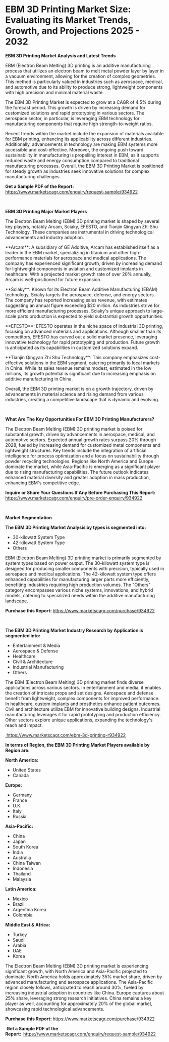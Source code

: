 <p><h1>EBM 3D Printing Market Size: Evaluating its Market Trends, Growth, and Projections 2025 - 2032</h1></p><p><strong>EBM 3D Printing Market Analysis and Latest Trends</strong></p>
<p><p>EBM (Electron Beam Melting) 3D printing is an additive manufacturing process that utilizes an electron beam to melt metal powder layer by layer in a vacuum environment, allowing for the creation of complex geometries. This method is particularly valued in industries such as aerospace, medical, and automotive due to its ability to produce strong, lightweight components with high precision and minimal material waste.</p><p>The EBM 3D Printing Market is expected to grow at a CAGR of 4.5% during the forecast period. This growth is driven by increasing demand for customized solutions and rapid prototyping in various sectors. The aerospace sector, in particular, is leveraging EBM technology for manufacturing components that require high strength-to-weight ratios. </p><p>Recent trends within the market include the expansion of materials available for EBM printing, enhancing its applicability across different industries. Additionally, advancements in technology are making EBM systems more accessible and cost-effective. Moreover, the ongoing push toward sustainability in manufacturing is propelling interest in EBM, as it supports reduced waste and energy consumption compared to traditional manufacturing processes. Overall, the EBM 3D Printing Market is positioned for steady growth as industries seek innovative solutions for complex manufacturing challenges.</p></p>
<p><strong>Get a Sample PDF of the Report:&nbsp;</strong> <a href="https://www.marketscagr.com/enquiry/request-sample/934922?utm_campaign=2097&utm_medium=2&utm_source=Github&utm_content=ia&utm_term=18042025&utm_id=ebm-3d-printing">https://www.marketscagr.com/enquiry/request-sample/934922</a></p>
<p>&nbsp;</p>
<p><strong>EBM 3D Printing Major Market Players</strong></p>
<p><p>The Electron Beam Melting (EBM) 3D printing market is shaped by several key players, notably Arcam, Sciaky, EFESTO, and Tianjin Qingyan Zhi Shu Technology. These companies are instrumental in driving technological advancements and industry adoption.</p><p>**Arcam**: A subsidiary of GE Additive, Arcam has established itself as a leader in the EBM market, specializing in titanium and other high-performance materials for aerospace and medical applications. The company has experienced significant growth, driven by increasing demand for lightweight components in aviation and customized implants in healthcare. With a projected market growth rate of over 20% annually, Arcam is well-positioned for future expansion.</p><p>**Sciaky**: Known for its Electron Beam Additive Manufacturing (EBAM) technology, Sciaky targets the aerospace, defense, and energy sectors. The company has reported increasing sales revenue, with estimates suggesting an annual figure exceeding $20 million. As industries strive for more efficient manufacturing processes, Sciaky's unique approach to large-scale parts production is expected to yield substantial growth opportunities.</p><p>**EFESTO**: EFESTO operates in the niche space of industrial 3D printing, focusing on advanced materials and applications. Although smaller than its competitors, EFESTO has carved out a solid market presence, leveraging innovative technology for rapid prototyping and production. Future growth is anticipated as its capabilities in customized solutions expand.</p><p>**Tianjin Qingyan Zhi Shu Technology**: This company emphasizes cost-effective solutions in the EBM segment, catering primarily to local markets in China. While its sales revenue remains modest, estimated in the low millions, its growth potential is significant due to increasing emphasis on additive manufacturing in China.</p><p>Overall, the EBM 3D printing market is on a growth trajectory, driven by advancements in material science and rising demand from various industries, creating a competitive landscape that is dynamic and evolving.</p></p>
<p>&nbsp;</p>
<p><strong>What Are The Key Opportunities For EBM 3D Printing Manufacturers?</strong></p>
<p><p>The Electron Beam Melting (EBM) 3D printing market is poised for substantial growth, driven by advancements in aerospace, medical, and automotive sectors. Expected annual growth rates surpass 20% through 2028, fueled by increasing demand for customized metal components and lightweight structures. Key trends include the integration of artificial intelligence for process optimization and a focus on sustainability through powder recycling technologies. Regions like North America and Europe dominate the market, while Asia-Pacific is emerging as a significant player due to rising manufacturing capabilities. The future outlook indicates enhanced material diversity and greater adoption in mass production, enhancing EBM's competitive edge.</p></p>
<p><strong>Inquire or Share Your Questions If Any Before Purchasing This Report:</strong> <a href="https://www.marketscagr.com/enquiry/pre-order-enquiry/934922?utm_campaign=2097&utm_medium=2&utm_source=Github&utm_content=ia&utm_term=18042025&utm_id=ebm-3d-printing">https://www.marketscagr.com/enquiry/pre-order-enquiry/934922</a></p>
<p>&nbsp;</p>
<p><strong>Market Segmentation</strong></p>
<p><strong>The EBM 3D Printing Market Analysis by types is segmented into:</strong></p>
<p><ul><li>30-kilowatt System Type</li><li>42-kilowatt System Type</li><li>Others</li></ul></p>
<p><p>EBM (Electron Beam Melting) 3D printing market is primarily segmented by system types based on power output. The 30-kilowatt system type is designed for producing smaller components with precision, typically used in aerospace and medical applications. The 42-kilowatt system type offers enhanced capabilities for manufacturing larger parts more efficiently, benefiting industries requiring high production volumes. The "Others" category encompasses various niche systems, innovations, and hybrid models, catering to specialized needs within the additive manufacturing landscape.</p></p>
<p><strong>Purchase this Report:&nbsp;</strong><a href="https://www.marketscagr.com/purchase/934922?utm_campaign=2097&utm_medium=2&utm_source=Github&utm_content=ia&utm_term=18042025&utm_id=ebm-3d-printing">https://www.marketscagr.com/purchase/934922</a></p>
<p>&nbsp;</p>
<p><strong>The EBM 3D Printing Market Industry Research by Application is segmented into:</strong></p>
<p><ul><li>Entertainment & Media</li><li>Aerospace & Defense</li><li>Healthcare</li><li>Civil & Architecture</li><li>Industrial Manufacturing</li><li>Others</li></ul></p>
<p><p>The EBM (Electron Beam Melting) 3D printing market finds diverse applications across various sectors. In entertainment and media, it enables the creation of intricate props and set designs. Aerospace and defense benefit from lightweight, complex components for improved performance. In healthcare, custom implants and prosthetics enhance patient outcomes. Civil and architecture utilize EBM for innovative building designs. Industrial manufacturing leverages it for rapid prototyping and production efficiency. Other sectors explore unique applications, expanding the technology's reach and impact.</p></p>
<p><a href="https://www.marketscagr.com/ebm-3d-printing-r934922?utm_campaign=2097&utm_medium=2&utm_source=Github&utm_content=ia&utm_term=18042025&utm_id=ebm-3d-printing">&nbsp;https://www.marketscagr.com/ebm-3d-printing-r934922</a></p>
<p><strong>In terms of Region, the EBM 3D Printing Market Players available by Region are:</strong></p>
<p>
    <p> <strong> North America: </strong>
        <ul>
            <li>United States</li>
            <li>Canada</li>
        </ul>
        </p> 
    <p> <strong> Europe: </strong>
        <ul>
            <li>Germany</li>
            <li>France</li>
            <li>U.K.</li>
            <li>Italy</li>
            <li>Russia</li>
        </ul>
        </p> 
    <p> <strong> Asia-Pacific: </strong>
        <ul>
            <li>China</li>
            <li>Japan</li>
            <li>South Korea</li>
            <li>India</li>
            <li>Australia</li>
            <li>China Taiwan</li>
            <li>Indonesia</li>
            <li>Thailand</li>
            <li>Malaysia</li>
        </ul>
        </p> 
    <p> <strong> Latin America: </strong>
        <ul>
            <li>Mexico</li>
            <li>Brazil</li>
            <li>Argentina Korea</li>
            <li>Colombia</li>
        </ul>
        </p> 
    <p> <strong> Middle East & Africa: </strong>
        <ul>
            <li>Turkey</li>
            <li>Saudi</li>
            <li>Arabia</li>
            <li>UAE</li>
            <li>Korea</li>
        </ul>
    </p>
    </p>
<p><p>The Electron Beam Melting (EBM) 3D printing market is experiencing significant growth, with North America and Asia-Pacific projected to dominate. North America holds approximately 35% market share, driven by advanced manufacturing and aerospace applications. The Asia-Pacific region closely follows, anticipated to reach around 30%, fueled by increasing industrial adoption in countries like China. Europe captures about 25% share, leveraging strong research initiatives. China remains a key player as well, accounting for approximately 20% of the global market, showcasing rapid technological advancements.</p></p>
<p><strong>Purchase this Report: </strong><a href="https://www.marketscagr.com/purchase/934922?utm_campaign=2097&utm_medium=2&utm_source=Github&utm_content=ia&utm_term=18042025&utm_id=ebm-3d-printing">https://www.marketscagr.com/purchase/934922</a></p>
<p>&nbsp;<strong>Get a Sample PDF of the Report:&nbsp;&nbsp;</strong><a href="https://www.marketscagr.com/enquiry/request-sample/934922?utm_campaign=2097&utm_medium=2&utm_source=Github&utm_content=ia&utm_term=18042025&utm_id=ebm-3d-printing">https://www.marketscagr.com/enquiry/request-sample/934922</a></p>
<p><strong></strong></p>
<p><p></p><p></p><p></p></p>